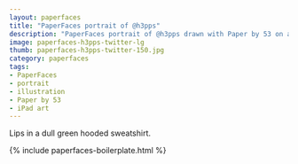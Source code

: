 ```yaml
---
layout: paperfaces
title: "PaperFaces portrait of @h3pps"
description: "PaperFaces portrait of @h3pps drawn with Paper by 53 on an iPad."
image: paperfaces-h3pps-twitter-lg
thumb: paperfaces-h3pps-twitter-150.jpg
category: paperfaces
tags: 
- PaperFaces
- portrait
- illustration
- Paper by 53
- iPad art
---
```


Lips in a dull green hooded sweatshirt.

{% include paperfaces-boilerplate.html %}